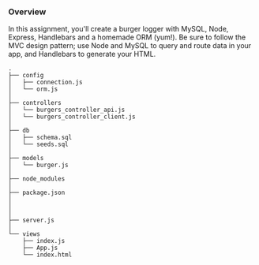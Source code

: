 ### Overview

In this assignment, you'll create a burger logger with MySQL, Node, Express, Handlebars and a homemade ORM (yum!). Be sure to follow the MVC design pattern; use Node and MySQL to query and route data in your app, and Handlebars to generate your HTML.

```
.
├── config
│   ├── connection.js
│   └── orm.js
│ 
├── controllers
│   └── burgers_controller_api.js
│   └── burgers_controller_client.js
│
├── db
│   ├── schema.sql
│   └── seeds.sql
│
├── models
│   └── burger.js
│ 
├── node_modules
│ 
├── package.json
│
│  
│
├── server.js
│
└── views
    ├── index.js
    ├── App.js
    └── index.html

```
